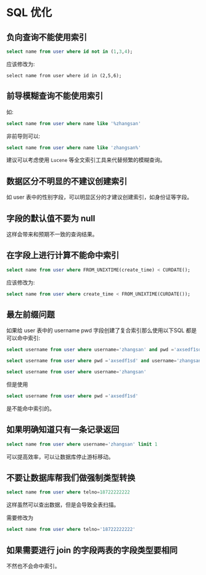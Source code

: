 # SQL 优化

## 负向查询不能使用索引

```sql
select name from user where id not in (1,3,4);
```
应该修改为:

```
select name from user where id in (2,5,6);
```

## 前导模糊查询不能使用索引
如:

```sql
select name from user where name like '%zhangsan'
```

非前导则可以:
```sql
select name from user where name like 'zhangsan%'
```
建议可以考虑使用 `Lucene` 等全文索引工具来代替频繁的模糊查询。

## 数据区分不明显的不建议创建索引

如 user 表中的性别字段，可以明显区分的才建议创建索引，如身份证等字段。

## 字段的默认值不要为 null
这样会带来和预期不一致的查询结果。

## 在字段上进行计算不能命中索引

```sql
select name from user where FROM_UNIXTIME(create_time) < CURDATE();
```

应该修改为:

```sql
select name from user where create_time < FROM_UNIXTIME(CURDATE());
```

## 最左前缀问题

如果给 user 表中的 username pwd 字段创建了复合索引那么使用以下SQL 都是可以命中索引:

```sql
select username from user where username='zhangsan' and pwd ='axsedf1sd'

select username from user where pwd ='axsedf1sd' and username='zhangsan'

select username from user where username='zhangsan'
```

但是使用

```sql
select username from user where pwd ='axsedf1sd'
```
是不能命中索引的。

## 如果明确知道只有一条记录返回

```sql
select name from user where username='zhangsan' limit 1
```
可以提高效率，可以让数据库停止游标移动。

## 不要让数据库帮我们做强制类型转换

```sql
select name from user where telno=18722222222
```
这样虽然可以查出数据，但是会导致全表扫描。

需要修改为
```sql
select name from user where telno='18722222222'
```

## 如果需要进行 join 的字段两表的字段类型要相同

不然也不会命中索引。